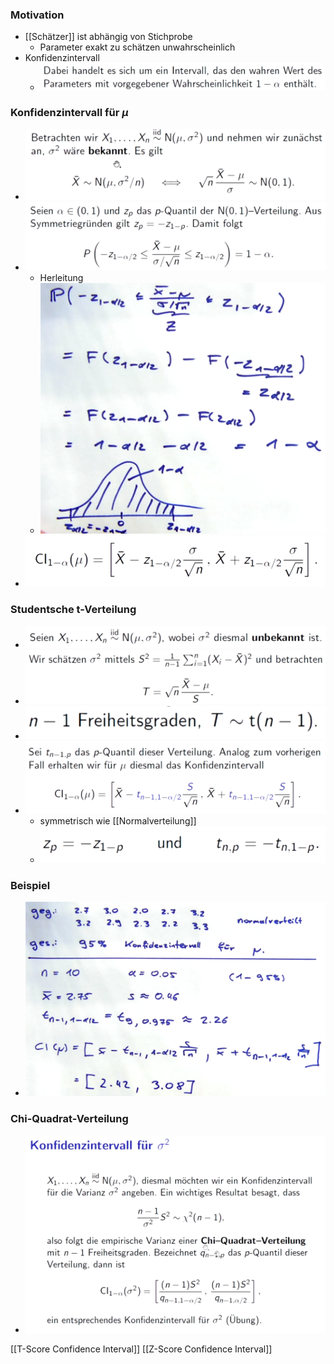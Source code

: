 ### Motivation
+ [[Schätzer]] ist abhängig von Stichprobe
	+ Parameter exakt zu schätzen unwahrscheinlich
+ Konfidenzintervall
	+ ![](Pasted%20image%2020221208171010.png)

### Konfidenzintervall für $\mu$
+ ![](Pasted%20image%2020221208171057.png)
+ ![](Pasted%20image%2020221208171156.png)
	+ Herleitung
	+ ![](Pasted%20image%2020221208171350.png)
+ ![](Pasted%20image%2020221208171430.png)

### Studentsche t-Verteilung
+ ![](Pasted%20image%2020221208171841.png)
+ ![](Pasted%20image%2020221208171903.png)
+ ![](Pasted%20image%2020221208171921.png)
+ ![](Pasted%20image%2020221208171930.png)
	+ symmetrisch wie [[Normalverteilung]]
	+ ![](Pasted%20image%2020221208172036.png)

### Beispiel
+ ![](Pasted%20image%2020221208172329.png)

### Chi-Quadrat-Verteilung
+ ![](Pasted%20image%2020221208172356.png)

[[T-Score Confidence Interval]]
[[Z-Score Confidence Interval]]